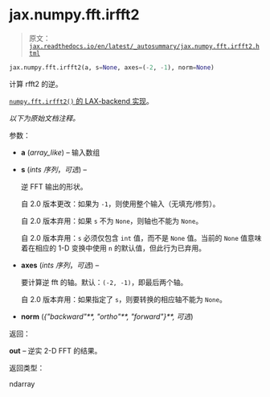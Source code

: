 # jax.numpy.fft.irfft2

> 原文：[`jax.readthedocs.io/en/latest/_autosummary/jax.numpy.fft.irfft2.html`](https://jax.readthedocs.io/en/latest/_autosummary/jax.numpy.fft.irfft2.html)

```py
jax.numpy.fft.irfft2(a, s=None, axes=(-2, -1), norm=None)
```

计算 rfft2 的逆。

[`numpy.fft.irfft2()` 的 LAX-backend 实现](https://numpy.org/doc/stable/reference/generated/numpy.fft.irfft2.html#numpy.fft.irfft2 "(在 NumPy v2.0 中)")。

*以下为原始文档注释。*

参数：

+   **a** (*array_like*) – 输入数组

+   **s** (*ints* *序列*，*可选*) –

    逆 FFT 输出的形状。

    自 2.0 版本更改：如果为 `-1`，则使用整个输入（无填充/修剪）。

    自 2.0 版本弃用：如果 `s` 不为 `None`，则轴也不能为 `None`。

    自 2.0 版本弃用：`s` 必须仅包含 `int` 值，而不是 `None` 值。当前的 `None` 值意味着在相应的 1-D 变换中使用 `n` 的默认值，但此行为已弃用。

+   **axes** (*ints* *序列*，*可选*) –

    要计算逆 fft 的轴。默认：`(-2, -1)`，即最后两个轴。

    自 2.0 版本弃用：如果指定了 `s`，则要转换的相应轴不能为 `None`。

+   **norm** (*{"backward"**,* *"ortho"**,* *"forward"}**,* *可选*)

返回：

**out** – 逆实 2-D FFT 的结果。

返回类型：

ndarray
